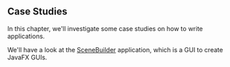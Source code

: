 ## Case Studies

In this chapter, we'll investigate some case studies on how to write applications.

We'll have a look at the [SceneBuilder](scenebuilder.html) application, which is a GUI to create JavaFX GUIs.